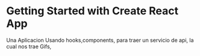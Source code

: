 # Getting Started with Create React App

Una Aplicacion Usando hooks,components, para traer un servicio de api, la cual nos trae Gifs,




